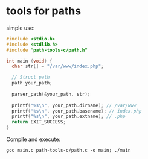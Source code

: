# tools for paths

simple use:

```c
#include <stdio.h>
#include <stdlib.h>
#include "path-tools-c/path.h"

int main (void) {
  char str[] = "/var/www/index.php";

  // Struct path
  path your_path;
  
  parser_path(&your_path, str);
  
  printf("%s\n", your_path.dirname); // /var/www
  printf("%s\n", your_path.basename); // index.php
  printf("%s\n", your_path.extname); // .php
  return EXIT_SUCCESS; 
}
```

Compile and execute:

```shell
gcc main.c path-tools-c/path.c -o main; ./main
```
